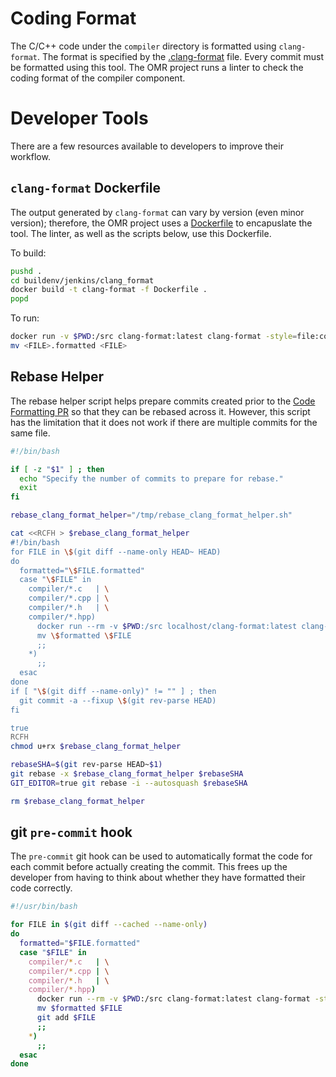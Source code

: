 <!--
Copyright IBM Corp. and others 2025

This program and the accompanying materials are made available under
the terms of the Eclipse Public License 2.0 which accompanies this
distribution and is available at https://www.eclipse.org/legal/epl-2.0/
or the Apache License, Version 2.0 which accompanies this distribution
and is available at https://www.apache.org/licenses/LICENSE-2.0.

This Source Code may also be made available under the following Secondary
Licenses when the conditions for such availability set forth in the
Eclipse Public License, v. 2.0 are satisfied: GNU General Public License,
version 2 with the GNU Classpath Exception [1] and GNU General Public
License, version 2 with the OpenJDK Assembly Exception [2].

[1] https://www.gnu.org/software/classpath/license.html
[2] https://openjdk.org/legal/assembly-exception.html

SPDX-License-Identifier: EPL-2.0 OR Apache-2.0 OR GPL-2.0-only WITH Classpath-exception-2.0 OR GPL-2.0-only WITH OpenJDK-assembly-exception-1.0
-->

# Coding Format

The C/C++ code under the `compiler` directory is formatted using `clang-format`.
The format is specified by the [.clang-format](../../compiler/.clang-format)
file. Every commit must be formatted using this tool. The OMR project runs a
linter to check the coding format of the compiler component.

# Developer Tools

There are a few resources available to developers to improve their workflow.

## `clang-format` Dockerfile

The output generated by `clang-format` can vary by version (even minor version);
therefore, the OMR project uses a
[Dockerfile](../../buildenv/jenkins/clang_format/Dockerfile) to encapuslate the
tool. The linter, as well as the scripts below, use this Dockerfile.

To build:

```bash
pushd .
cd buildenv/jenkins/clang_format
docker build -t clang-format -f Dockerfile .
popd
```

To run:
```bash
docker run -v $PWD:/src clang-format:latest clang-format -style=file:compiler/.clang-format <FILE> > <FILE>.formatted
mv <FILE>.formatted <FILE>
```

## Rebase Helper

The rebase helper script helps prepare commits created prior to the
[Code Formatting PR](https://github.com/eclipse-omr/omr/pull/7846) so that they
can be rebased across it. However, this script has the limitation that it does
not work if there are multiple commits for the same file.

```bash
#!/bin/bash

if [ -z "$1" ] ; then
  echo "Specify the number of commits to prepare for rebase."
  exit
fi

rebase_clang_format_helper="/tmp/rebase_clang_format_helper.sh"

cat <<RCFH > $rebase_clang_format_helper
#!/bin/bash
for FILE in \$(git diff --name-only HEAD~ HEAD)
do
  formatted="\$FILE.formatted"
  case "\$FILE" in
    compiler/*.c   | \
    compiler/*.cpp | \
    compiler/*.h   | \
    compiler/*.hpp)
      docker run --rm -v $PWD:/src localhost/clang-format:latest clang-format -style=file:compiler/.clang-format \$FILE > \$formatted
      mv \$formatted \$FILE
      ;;
    *)
      ;;
  esac
done
if [ "\$(git diff --name-only)" != "" ] ; then
  git commit -a --fixup \$(git rev-parse HEAD)
fi

true
RCFH
chmod u+rx $rebase_clang_format_helper

rebaseSHA=$(git rev-parse HEAD~$1)
git rebase -x $rebase_clang_format_helper $rebaseSHA
GIT_EDITOR=true git rebase -i --autosquash $rebaseSHA

rm $rebase_clang_format_helper
```

## git `pre-commit` hook

The `pre-commit` git hook can be used to automatically format the code for each
commit before actually creating the commit. This frees up the developer from
having to think about whether they have formatted their code correctly.

```bash
#!/usr/bin/bash

for FILE in $(git diff --cached --name-only)
do
  formatted="$FILE.formatted"
  case "$FILE" in
    compiler/*.c   | \
    compiler/*.cpp | \
    compiler/*.h   | \
    compiler/*.hpp)
      docker run --rm -v $PWD:/src clang-format:latest clang-format -style=file:compiler/.clang-format $FILE > $formatted
      mv $formatted $FILE
      git add $FILE
      ;;
    *)
      ;;
  esac
done
```
